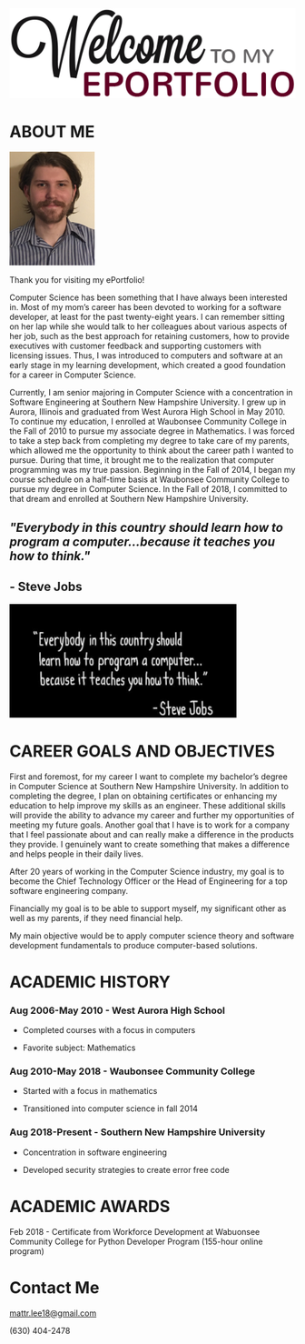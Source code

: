 <img src="images/welcome.png" />

# ABOUT ME

<img src="images/IMG_4915.JPG" width="150" height="200"/>

Thank you for visiting my ePortfolio!

Computer Science has been something that I have always been interested in. Most of my mom’s career has been devoted to working for a software developer, at least for the past twenty-eight years. I can remember sitting on her lap while she would talk to her colleagues about various aspects of her job, such as the best approach for retaining customers, how to provide executives with customer feedback and supporting customers with licensing issues. Thus, I was introduced to computers and software at an early stage in my learning development, which created a good foundation for a career in Computer Science.

Currently, I am senior majoring in Computer Science with a concentration in Software Engineering at Southern New Hampshire University. I grew up in Aurora, Illinois and graduated from West Aurora High School in May 2010. To continue my education, I enrolled at Waubonsee Community College in the Fall of 2010 to pursue my associate degree in Mathematics. I was forced to take a step back from completing my degree to take care of my parents, which allowed me the opportunity to think about the career path I wanted to pursue. During that time, it brought me to the realization that computer programming was my true passion. Beginning in the Fall of 2014, I began my course schedule on a half-time basis at Waubonsee Community College to pursue my degree in Computer Science. In the Fall of 2018, I committed to that dream and enrolled at Southern New Hampshire University.

 ## *"Everybody in this country should learn how to program a computer...because it teaches you how to think."* 
 
 ## - Steve Jobs

<img src="images/stevejobs.png" width="400" height="200"/>

# CAREER GOALS AND OBJECTIVES

First and foremost, for my career I want to complete my bachelor’s degree in Computer Science at Southern New Hampshire University. In addition to completing the degree, I plan on obtaining certificates or enhancing my education to help improve my skills as an engineer. These additional skills will provide the ability to advance my career and further my opportunities of meeting my future goals.  Another goal that I have is to work for a company that I feel passionate about and can really make a difference in the products they provide. I genuinely want to create something that makes a difference and helps people in their daily lives.

After 20 years of working in the Computer Science industry, my goal is to become the Chief Technology Officer or the Head of Engineering for a top software engineering company.

Financially my goal is to be able to support myself, my significant other as well as my parents, if they need financial help.

My main objective would be to apply computer science theory and software development fundamentals to produce computer-based solutions.

# ACADEMIC HISTORY

### Aug 2006-May 2010 - West Aurora High School

  - Completed courses with a focus in computers
  
  - Favorite subject: Mathematics

### Aug 2010-May 2018 - Waubonsee Community College

  - Started with a focus in mathematics
  
  - Transitioned into computer science in fall 2014

### Aug 2018-Present - Southern New Hampshire University

  - Concentration in software engineering
  
  - Developed security strategies to create error free code

# ACADEMIC AWARDS

 Feb 2018 - Certificate from Workforce Development at Wabuonsee Community College for Python Developer Program (155-hour online program)

# Contact Me
mattr.lee18@gmail.com

(630) 404-2478
